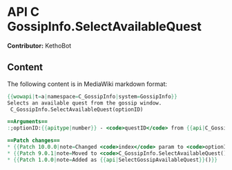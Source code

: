 # API C GossipInfo.SelectAvailableQuest

**Contributor:** KethoBot

## Content

The following content is in MediaWiki markdown format:

```mediawiki
{{wowapi|t=a|namespace=C_GossipInfo|system=GossipInfo}}
Selects an available quest from the gossip window.
 C_GossipInfo.SelectAvailableQuest(optionID)

==Arguments==
:;optionID:{{apitype|number}} - <code>questID</code> from {{api|C_GossipInfo.GetAvailableQuests}}

==Patch changes==
* {{Patch 10.0.0|note=Changed <code>index</code> param to <code>optionID</code>.}}
* {{Patch 9.0.1|note=Moved to <code>C_GossipInfo.SelectAvailableQuest()</code>}}
* {{Patch 1.0.0|note=Added as {{api|SelectGossipAvailableQuest}}()}}
```